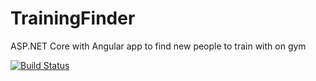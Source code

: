 # TrainingFinder
ASP.NET Core with Angular app to find new people to train with on gym

[![Build Status](https://dev.azure.com/szymondomalik/Training%20Finder/_apis/build/status/dburnat.TrainingFinder?branchName=master)](https://dev.azure.com/szymondomalik/Training%20Finder/_build/latest?definitionId=3&branchName=master)
